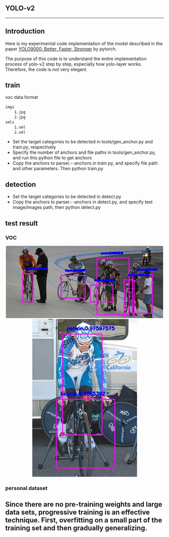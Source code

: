 ## YOLO-v2

------

## Introduction

Here is my experimental code implementation of the model described in the paper [YOLO9000: Better, Faster, Stronger](https://arxiv.org/abs/1612.08242) by pytorch.

The purpose of this code is to understand the entire implementation process of yolo-v2 step by step, especially how yolo-layer works. Therefore, the code is not very elegant.


## train

voc data format

    imgs
        1.jpg
        2.jpg
    xmls
        1.xml
        2.xml

* Set the target categories to be detected in tools/gen_anchor.py and train.py, respectively
* Specify the number of anchors and file paths in tools/gen_anchor.py, and run this python file to get anchors
* Copy the anchors to parser.--anchors in train.py, and specify file path and other parameters. Then python train.py

## detection

* Set the target categories to be detected in detect.py
* Copy the anchors to parser.--anchors in detect.py, and specify test image/images path, then python detect.py


## test result

### VOC
<div align="center"><img src="result/2008_000803.jpg"></div>
<div align="center"><img src="result/2008_002631.jpg"></div>

### personal dataset

## Since there are no pre-training weights and large data sets, progressive training is an effective technique. First, overfitting on a small part of the training set and then gradually generalizing. 

